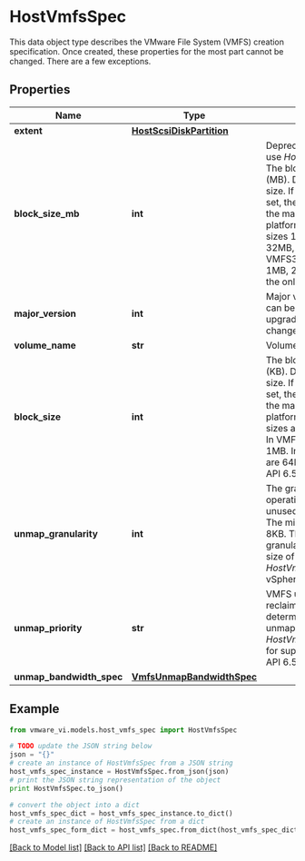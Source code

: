 # HostVmfsSpec

This data object type describes the VMware File System (VMFS) creation specification.  Once created, these properties for the most part cannot be changed. There are a few exceptions. 

## Properties
Name | Type | Description | Notes
------------ | ------------- | ------------- | -------------
**extent** | [**HostScsiDiskPartition**](HostScsiDiskPartition.md) |  | 
**block_size_mb** | **int** | Deprecated as of vSphere API 6.5, use *HostVmfsSpec.blockSize* instead.  The block size of VMFS in megabytes (MB).  Determines the maximum file size. If this optional property is not set, the maximum file size defaults to the maximum file size for the platform.  In VMFS2, the valid block sizes 1MB, 2MB, 4MB, 8MB, 16MB, 32MB, 64MB, 128MB, and 256MB. In VMFS3, the valid block sizes are 1MB, 2MB, 4MB, and 8MB. In VMFS5, the only valid block size is 1MB.  | [optional] 
**major_version** | **int** | Major version number of VMFS.  This can be changed if the VMFS is upgraded, but this is an irreversible change.  | 
**volume_name** | **str** | Volume name of VMFS.  | 
**block_size** | **int** | The block size of VMFS in kilotypes (KB).  Determines the maximum file size. If this optional property is not set, the maximum file size defaults to the maximum file size for the platform.  In VMFS3, the valid block sizes are 1MB, 2MB, 4MB, and 8MB. In VMFS5, the only valid block size is 1MB. In VMFS6, the valid block sizes are 64KB and 1MB.  ***Since:*** vSphere API 6.5  | [optional] 
**unmap_granularity** | **int** | The granularity of VMFS unmap operations.  VMFS unmap reclaims unused storage space. The unit is KB. The minimum unmap granularity is 8KB. The maximum unmap granularity is determined by the block size of VMFS *HostVmfsVolume.blockSize*.  ***Since:*** vSphere API 6.5  | [optional] 
**unmap_priority** | **str** | VMFS unmap priority.  VMFS unmap reclaims unused storage space. This determines the processing rate of unmaps. See *HostVmfsVolumeUnmapPriority_enum* for supported values.  ***Since:*** vSphere API 6.5  | [optional] 
**unmap_bandwidth_spec** | [**VmfsUnmapBandwidthSpec**](VmfsUnmapBandwidthSpec.md) |  | [optional] 

## Example

```python
from vmware_vi.models.host_vmfs_spec import HostVmfsSpec

# TODO update the JSON string below
json = "{}"
# create an instance of HostVmfsSpec from a JSON string
host_vmfs_spec_instance = HostVmfsSpec.from_json(json)
# print the JSON string representation of the object
print HostVmfsSpec.to_json()

# convert the object into a dict
host_vmfs_spec_dict = host_vmfs_spec_instance.to_dict()
# create an instance of HostVmfsSpec from a dict
host_vmfs_spec_form_dict = host_vmfs_spec.from_dict(host_vmfs_spec_dict)
```
[[Back to Model list]](../README.md#documentation-for-models) [[Back to API list]](../README.md#documentation-for-api-endpoints) [[Back to README]](../README.md)



